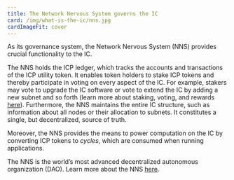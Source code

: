 ```yaml
---
title: The Network Nervous System governs the IC
card: /img/what-is-the-ic/nns.jpg
cardImageFit: cover
---
```


As its governance system, the Network Nervous System (NNS) provides crucial functionality to the IC.

The NNS holds the ICP ledger, which tracks the accounts and transactions of the ICP utility token.
It enables token holders to stake ICP tokens and thereby participate in voting on every aspect of the IC. For example, stakers may vote to upgrade the IC software or vote to extend the IC by adding a new subnet and so forth (learn more about staking, voting, and rewards [here](https://wiki.internetcomputer.org/wiki/Staking,_voting_and_rewards)).
Furthermore, the NNS maintains the entire IC structure, such as information about all nodes or their allocation to subnets. It constitutes a single, but decentralized, source of truth.

Moreover, the NNS provides the means to power computation on the IC by converting ICP tokens to *cycles*, which are consumed when running applications.

The NNS is the world’s most advanced decentralized autonomous organization (DAO). Learn more about the NNS [here](https://internetcomputer.org/how-it-works/network-nervous-system-nns/).
